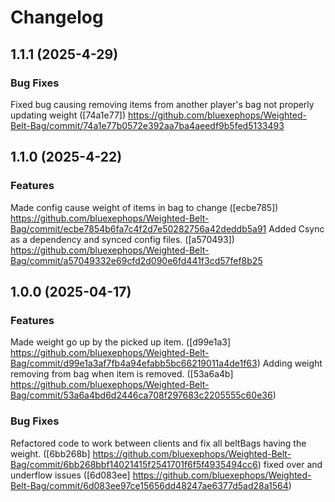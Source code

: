 # Changelog

## 1.1.1 (2025-4-29)

### Bug Fixes

Fixed bug causing removing items from another player's bag not properly updating weight ([74a1e77]) https://github.com/bluexephops/Weighted-Belt-Bag/commit/74a1e77b0572e392aa7ba4aeedf9b5fed5133493



## 1.1.0 (2025-4-22)

### Features

Made config cause weight of items in bag to change ([ecbe785]) https://github.com/bluexephops/Weighted-Belt-Bag/commit/ecbe7854b6fa7c4f2d7e50282756a42deddb5a91
Added Csync as a dependency and synced config files. ([a570493]) https://github.com/bluexephops/Weighted-Belt-Bag/commit/a57049332e69cfd2d090e6fd441f3cd57fef8b25 




## 1.0.0 (2025-04-17)


### Features

Made weight go up by the picked up item. ([d99e1a3] https://github.com/bluexephops/Weighted-Belt-Bag/commit/d99e1a3af7fb4a94efabb5bc66219011a4de1f63)
Adding weight removing from bag when item is removed. ([53a6a4b] https://github.com/bluexephops/Weighted-Belt-Bag/commit/53a6a4bd6d2446ca708f297683c2205555c60e36)

### Bug Fixes
Refactored code to work between clients and fix all beltBags having the weight. ([6bb268b] https://github.com/bluexephops/Weighted-Belt-Bag/commit/6bb268bbf14021415f2541701f6f5f4935494cc6)
fixed over and underflow issues ([6d083ee] https://github.com/bluexephops/Weighted-Belt-Bag/commit/6d083ee97ce15656dd48247ae6377d5ad28a1564)
